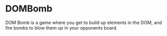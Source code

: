 DOMBomb
=======

DOM Bomb is a game where you get to build up elements in the DOM, and fire bombs to blow them up in your opponents board.
